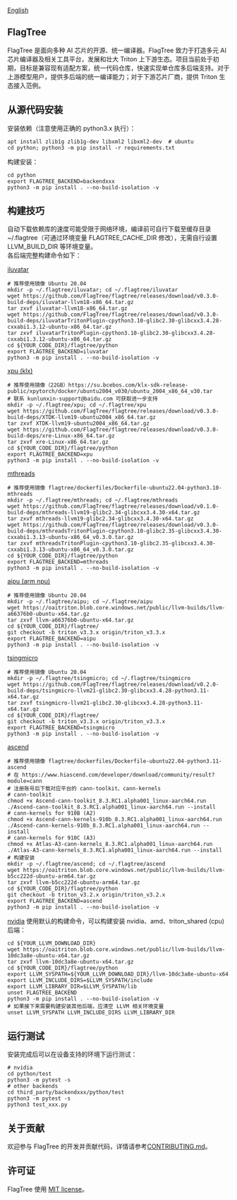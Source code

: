 [English](./README.md)

## FlagTree

FlagTree 是面向多种 AI 芯片的开源、统一编译器。FlagTree 致力于打造多元 AI 芯片编译器及相关工具平台，发展和壮大 Triton 上下游生态。项目当前处于初期，目标是兼容现有适配方案，统一代码仓库，快速实现单仓库多后端支持。对于上游模型用户，提供多后端的统一编译能力；对于下游芯片厂商，提供 Triton 生态接入范例。

## 从源代码安装
安装依赖（注意使用正确的 python3.x 执行）：
```shell
apt install zlib1g zlib1g-dev libxml2 libxml2-dev  # ubuntu
cd python; python3 -m pip install -r requirements.txt
```

构建安装：
```shell
cd python
export FLAGTREE_BACKEND=backendxxx
python3 -m pip install . --no-build-isolation -v
```

## 构建技巧

自动下载依赖库的速度可能受限于网络环境，编译前可自行下载至缓存目录 ~/.flagtree（可通过环境变量 FLAGTREE_CACHE_DIR 修改），无需自行设置 LLVM_BUILD_DIR 等环境变量。 <br>
各后端完整构建命令如下： <br>

[iluvatar](/third_party/iluvatar/)
```shell
# 推荐使用镜像 Ubuntu 20.04
mkdir -p ~/.flagtree/iluvatar; cd ~/.flagtree/iluvatar
wget https://github.com/FlagTree/flagtree/releases/download/v0.3.0-build-deps/iluvatar-llvm18-x86_64.tar.gz
tar zxvf iluvatar-llvm18-x86_64.tar.gz
wget https://github.com/FlagTree/flagtree/releases/download/v0.3.0-build-deps/iluvatarTritonPlugin-cpython3.10-glibc2.30-glibcxx3.4.28-cxxabi1.3.12-ubuntu-x86_64.tar.gz
tar zxvf iluvatarTritonPlugin-cpython3.10-glibc2.30-glibcxx3.4.28-cxxabi1.3.12-ubuntu-x86_64.tar.gz
cd ${YOUR_CODE_DIR}/flagtree/python
export FLAGTREE_BACKEND=iluvatar
python3 -m pip install . --no-build-isolation -v
```
[xpu (klx)](/third_party/xpu/)
```shell
# 推荐使用镜像（22GB）https://su.bcebos.com/klx-sdk-release-public/xpytorch/docker/ubuntu2004_v030/ubuntu_2004_x86_64_v30.tar
# 联系 kunlunxin-support@baidu.com 可获取进一步支持
mkdir -p ~/.flagtree/xpu; cd ~/.flagtree/xpu
wget https://github.com/FlagTree/flagtree/releases/download/v0.3.0-build-deps/XTDK-llvm19-ubuntu2004_x86_64.tar.gz
tar zxvf XTDK-llvm19-ubuntu2004_x86_64.tar.gz
wget https://github.com/FlagTree/flagtree/releases/download/v0.3.0-build-deps/xre-Linux-x86_64.tar.gz
tar zxvf xre-Linux-x86_64.tar.gz
cd ${YOUR_CODE_DIR}/flagtree/python
export FLAGTREE_BACKEND=xpu
python3 -m pip install . --no-build-isolation -v
```
[mthreads](/third_party/mthreads/)
```shell
# 推荐使用镜像 flagtree/dockerfiles/Dockerfile-ubuntu22.04-python3.10-mthreads
mkdir -p ~/.flagtree/mthreads; cd ~/.flagtree/mthreads
wget https://github.com/FlagTree/flagtree/releases/download/v0.1.0-build-deps/mthreads-llvm19-glibc2.34-glibcxx3.4.30-x64.tar.gz
tar zxvf mthreads-llvm19-glibc2.34-glibcxx3.4.30-x64.tar.gz
wget https://github.com/FlagTree/flagtree/releases/download/v0.3.0-build-deps/mthreadsTritonPlugin-cpython3.10-glibc2.35-glibcxx3.4.30-cxxabi1.3.13-ubuntu-x86_64_v0.3.0.tar.gz
tar zxvf mthreadsTritonPlugin-cpython3.10-glibc2.35-glibcxx3.4.30-cxxabi1.3.13-ubuntu-x86_64_v0.3.0.tar.gz
cd ${YOUR_CODE_DIR}/flagtree/python
export FLAGTREE_BACKEND=mthreads
python3 -m pip install . --no-build-isolation -v
```
[aipu (arm npu)](https://github.com/FlagTree/flagtree/tree/triton_v3.3.x/third_party/aipu/)
```shell
# 推荐使用镜像 Ubuntu 20.04
mkdir -p ~/.flagtree/aipu; cd ~/.flagtree/aipu
wget https://oaitriton.blob.core.windows.net/public/llvm-builds/llvm-a66376b0-ubuntu-x64.tar.gz
tar zxvf llvm-a66376b0-ubuntu-x64.tar.gz
cd ${YOUR_CODE_DIR}/flagtree/
git checkout -b triton_v3.3.x origin/triton_v3.3.x
export FLAGTREE_BACKEND=aipu
python3 -m pip install . --no-build-isolation -v
```
[tsingmicro](https://github.com/FlagTree/flagtree/tree/triton_v3.3.x/third_party/tsingmicro/)
```shell
# 推荐使用镜像 Ubuntu 20.04
mkdir -p ~/.flagtree/tsingmicro; cd ~/.flagtree/tsingmicro
wget https://github.com/FlagTree/flagtree/releases/download/v0.2.0-build-deps/tsingmicro-llvm21-glibc2.30-glibcxx3.4.28-python3.11-x64.tar.gz
tar zxvf tsingmicro-llvm21-glibc2.30-glibcxx3.4.28-python3.11-x64.tar.gz
cd ${YOUR_CODE_DIR}/flagtree/
git checkout -b triton_v3.3.x origin/triton_v3.3.x
export FLAGTREE_BACKEND=tsingmicro
python3 -m pip install . --no-build-isolation -v
```
[ascend](https://github.com/FlagTree/flagtree/blob/triton_v3.2.x/python/setup_tools/setup_helper.py)
```shell
# 推荐使用镜像 flagtree/dockerfiles/Dockerfile-ubuntu22.04-python3.11-ascend
# 在 https://www.hiascend.com/developer/download/community/result?module=cann
# 注册账号后下载对应平台的 cann-toolkit、cann-kernels
# cann-toolkit
chmod +x Ascend-cann-toolkit_8.3.RC1.alpha001_linux-aarch64.run
./Ascend-cann-toolkit_8.3.RC1.alpha001_linux-aarch64.run --install
# cann-kernels for 910B (A2)
chmod +x Ascend-cann-kernels-910b_8.3.RC1.alpha001_linux-aarch64.run
./Ascend-cann-kernels-910b_8.3.RC1.alpha001_linux-aarch64.run --install
# cann-kernels for 910C (A3)
chmod +x Atlas-A3-cann-kernels_8.3.RC1.alpha001_linux-aarch64.run
./Atlas-A3-cann-kernels_8.3.RC1.alpha001_linux-aarch64.run --install
# 构建安装
mkdir -p ~/.flagtree/ascend; cd ~/.flagtree/ascend
wget https://oaitriton.blob.core.windows.net/public/llvm-builds/llvm-b5cc222d-ubuntu-arm64.tar.gz
tar zxvf llvm-b5cc222d-ubuntu-arm64.tar.gz
cd ${YOUR_CODE_DIR}/flagtree/python
git checkout -b triton_v3.2.x origin/triton_v3.2.x
export FLAGTREE_BACKEND=ascend
python3 -m pip install . --no-build-isolation -v
```

[nvidia](/third_party/nvidia/)
使用默认的构建命令，可以构建安装 nvidia、amd、triton_shared (cpu) 后端：
```shell
cd ${YOUR_LLVM_DOWNLOAD_DIR}
wget https://oaitriton.blob.core.windows.net/public/llvm-builds/llvm-10dc3a8e-ubuntu-x64.tar.gz
tar zxvf llvm-10dc3a8e-ubuntu-x64.tar.gz
cd ${YOUR_CODE_DIR}/flagtree/python
export LLVM_SYSPATH=${YOUR_LLVM_DOWNLOAD_DIR}/llvm-10dc3a8e-ubuntu-x64
export LLVM_INCLUDE_DIRS=$LLVM_SYSPATH/include
export LLVM_LIBRARY_DIR=$LLVM_SYSPATH/lib
unset FLAGTREE_BACKEND
python3 -m pip install . --no-build-isolation -v
# 如果接下来需要构建安装其他后端，应清空 LLVM 相关环境变量
unset LLVM_SYSPATH LLVM_INCLUDE_DIRS LLVM_LIBRARY_DIR
```

## 运行测试

安装完成后可以在设备支持的环境下运行测试：
```shell
# nvidia
cd python/test
python3 -m pytest -s
# other backends
cd third_party/backendxxx/python/test
python3 -m pytest -s
python3 test_xxx.py
```

## 关于贡献

欢迎参与 FlagTree 的开发并贡献代码，详情请参考[CONTRIBUTING.md](/CONTRIBUTING_cn.md)。

## 许可证

FlagTree 使用 [MIT license](/LICENSE)。
